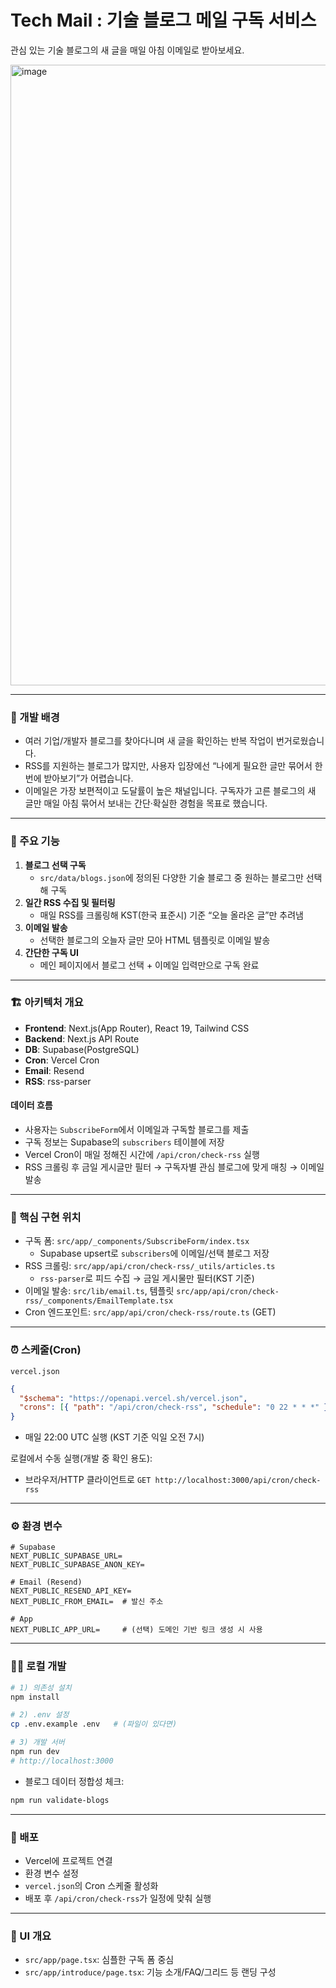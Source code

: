 # Tech Mail : 기술 블로그 메일 구독 서비스

관심 있는 기술 블로그의 새 글을 매일 아침 이메일로 받아보세요.

<img width="728" height="993" alt="image" src="https://github.com/user-attachments/assets/401c4084-caf4-4aea-9888-f021e2ac35b9" />

---

### 🤔 개발 배경

- 여러 기업/개발자 블로그를 찾아다니며 새 글을 확인하는 반복 작업이 번거로웠습니다.
- RSS를 지원하는 블로그가 많지만, 사용자 입장에선 “나에게 필요한 글만 묶어서 한 번에 받아보기”가 어렵습니다.
- 이메일은 가장 보편적이고 도달률이 높은 채널입니다. 구독자가 고른 블로그의 새 글만 매일 아침 묶어서 보내는 간단·확실한 경험을 목표로 했습니다.

---

### 📝 주요 기능

1. **블로그 선택 구독**
   - `src/data/blogs.json`에 정의된 다양한 기술 블로그 중 원하는 블로그만 선택해 구독
2. **일간 RSS 수집 및 필터링**
   - 매일 RSS를 크롤링해 KST(한국 표준시) 기준 “오늘 올라온 글”만 추려냄
3. **이메일 발송**
   - 선택한 블로그의 오늘자 글만 모아 HTML 템플릿로 이메일 발송
4. **간단한 구독 UI**
   - 메인 페이지에서 블로그 선택 + 이메일 입력만으로 구독 완료

---

### 🏗️ 아키텍처 개요

- **Frontend**: Next.js(App Router), React 19, Tailwind CSS
- **Backend**: Next.js API Route
- **DB**: Supabase(PostgreSQL)
- **Cron**: Vercel Cron
- **Email**: Resend
- **RSS**: rss-parser

#### 데이터 흐름

- 사용자는 `SubscribeForm`에서 이메일과 구독할 블로그를 제출
- 구독 정보는 Supabase의 `subscribers` 테이블에 저장
- Vercel Cron이 매일 정해진 시간에 `/api/cron/check-rss` 실행
- RSS 크롤링 후 금일 게시글만 필터 → 구독자별 관심 블로그에 맞게 매칭 → 이메일 발송

---

### 🔩 핵심 구현 위치

- 구독 폼: `src/app/_components/SubscribeForm/index.tsx`
  - Supabase upsert로 `subscribers`에 이메일/선택 블로그 저장
- RSS 크롤링: `src/app/api/cron/check-rss/_utils/articles.ts`
  - `rss-parser`로 피드 수집 → 금일 게시물만 필터(KST 기준)
- 이메일 발송: `src/lib/email.ts`, 템플릿 `src/app/api/cron/check-rss/_components/EmailTemplate.tsx`
- Cron 엔드포인트: `src/app/api/cron/check-rss/route.ts` (GET)

---

### ⏰ 스케줄(Cron)

`vercel.json`

```json
{
  "$schema": "https://openapi.vercel.sh/vercel.json",
  "crons": [{ "path": "/api/cron/check-rss", "schedule": "0 22 * * *" }]
}
```

- 매일 22:00 UTC 실행 (KST 기준 익일 오전 7시)

로컬에서 수동 실행(개발 중 확인 용도):

- 브라우저/HTTP 클라이언트로 `GET http://localhost:3000/api/cron/check-rss`

---

### ⚙️ 환경 변수

```env
# Supabase
NEXT_PUBLIC_SUPABASE_URL=
NEXT_PUBLIC_SUPABASE_ANON_KEY=

# Email (Resend)
NEXT_PUBLIC_RESEND_API_KEY=
NEXT_PUBLIC_FROM_EMAIL=  # 발신 주소

# App
NEXT_PUBLIC_APP_URL=     # (선택) 도메인 기반 링크 생성 시 사용
```

---

### 🧑‍💻 로컬 개발

```bash
# 1) 의존성 설치
npm install

# 2) .env 설정
cp .env.example .env   # (파일이 있다면)

# 3) 개발 서버
npm run dev
# http://localhost:3000
```

- 블로그 데이터 정합성 체크:

```bash
npm run validate-blogs
```

---

### 🚀 배포

- Vercel에 프로젝트 연결
- 환경 변수 설정
- `vercel.json`의 Cron 스케줄 활성화
- 배포 후 `/api/cron/check-rss`가 일정에 맞춰 실행

---

### 👀 UI 개요

- `src/app/page.tsx`: 심플한 구독 폼 중심
- `src/app/introduce/page.tsx`: 기능 소개/FAQ/그리드 등 랜딩 구성
